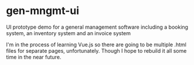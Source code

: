 # gen-mngmt-ui

UI prototype demo for a general management software including a booking system,
an inventory system and an invoice system

I'm in the process of learning Vue.js so there are going to be multiple .html
files for separate pages, unfortunately. Though I hope to rebuild it all some
time in the near future.
